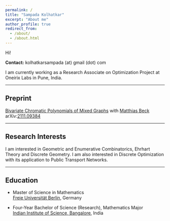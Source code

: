 ```yaml
---
permalink: /
title: "Sampada Kolhatkar"
excerpt: "About me"
author_profile: true
redirect_from: 
  - /about/
  - /about.html
---
```


Hi!

**Contact:** kolhatkarsampada (at) gmail (dot) com 

I am currently working as a Research Associate on Optimization Project at Oneirix Labs in Pune, India.

-----------------

Preprint
---------------
[Bivariate Chromatic Polynomials of Mixed Graphs](https://arxiv.org/pdf/2111.09384.pdf) with [Matthias Beck](https://matthbeck.github.io/) <br /> arXiv:[2111.09384](https://arxiv.org/abs/2111.09384) <br /> 

-----------------

Research Interests
-----------------
I am interested in Geometric and Enumerative Combinatorics, Ehrhart Theory and Discrete Geometry. I am also interested in Discrete Optimization with its application to Public Transport Networks. 

-----------------

Education
---------------

- Master of Science in Mathematics<br />  [Freie  Universität Berlin](https://www.mi.fu-berlin.de/math/index.html), Germany <br /> 
	<!-- Thesis: Bivariate Chromatic Polynomials of Mixed Graphs [[PDF]](https://matthbeck.github.io/teach/masters/sampada.pdf) <br /> 
	Advisor: [Prof. Matthias Beck](https://matthbeck.github.io/), San Francisco State University -->


- Four-Year Bachelor of Science (Research), Mathematics Major <br /> 
	 [Indian Institute of Science, Bangalore](https://iisc.ac.in/), India



